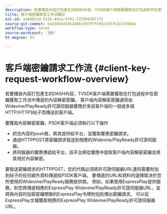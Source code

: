 ```yaml
---
description: 若要播放內容打包產生的DASH內容，TVSDK客戶端需要獲取在打包過程中在密鑰獲取工作流中傳遞的內容解密密鑰。 客戶端內容解密密鑰通常由Widevine/PlayReady許可證伺服器響應於來自客戶端的一個或多個HTTP/HTTPS帖子而傳送到客戶端。
title: 客戶端密鑰請求工作流概述
exl-id: ae600cbd-415b-441a-bf01-f259993071f2
source-git-commit: be43bbbd1051886c8979ff590a3197b2a7249b6a
workflow-type: tm+mt
source-wordcount: '305'
ht-degree: 0%

---
```


# 客戶端密鑰請求工作流 {#client-key-request-workflow-overview}

若要播放內容打包產生的DASH內容，TVSDK客戶端需要獲取在打包過程中在密鑰獲取工作流中傳遞的內容解密密鑰。 客戶端內容解密密鑰通常由Widevine/PlayReady許可證伺服器響應於來自客戶端的一個或多個HTTP/HTTPS帖子而傳送到客戶端。

要獲取內容解密密鑰，PSDK客戶端必須執行以下操作

* 抓住內容的pssh框，將其提供給平台，並獲取響應密鑰請求。
* 通過HTTPPOST將密鑰請求發送到相應的Widevine/PlayReady許可證伺服器。
* 將伺服器的響應傳遞給平台，該平台將從響應中提取客戶端內容解密密鑰並將其用於內容解密。

要發送密鑰請求的HTTPPOST，您的代碼必須將許可證伺服器URL連同需要附加到帖子的任何額外資料傳遞給PSDK客戶端。 要傳遞的URL和資料的選擇取決於您所使用的Widevine/PlayReady服務提供商。 例如，如果使用ExpressPlay提供服務，則您將傳遞相應的ExpressPlay Widevine/PlayReady許可證伺服器URL，並將與內容的加密密鑰關聯的ExpressPlay令牌附加到傳出密鑰請求。 可以從ExpressPlay文檔獲取相應的ExpressPlay Widevine/PlayReady許可證伺服器URL。
